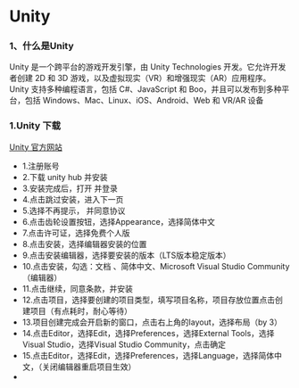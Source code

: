 # Unity 
### 1、什么是Unity
Unity 是一个跨平台的游戏开发引擎，由 Unity Technologies 开发。它允许开发者创建 2D 和 3D 游戏，以及虚拟现实（VR）和增强现实（AR）应用程序。
Unity 支持多种编程语言，包括 C#、JavaScript 和 Boo，并且可以发布到多种平台，包括 Windows、Mac、Linux、iOS、Android、Web 和 VR/AR 设备

### 1.Unity 下载
[Unity 官方网站](https://unity.com/)
- 1.注册账号
- 2.下载 unity hub 并安装
- 3.安装完成后，打开 并登录
- 4.点击跳过安装，进入下一页
- 5.选择不再提示， 并同意协议
- 6.点击齿轮设置按钮，选择Appearance，选择简体中文
- 7.点击许可证，选择免费个人版
- 8.点击安装，选择编辑器安装的位置
- 9.点击安装编辑器，选择要安装的版本（LTS版本稳定版本）
- 10.点击安装，勾选：文档 、简体中文、Microsoft Visual Studio Community（编辑器）
- 11.点击继续，同意条款，并安装
- 12.点击项目，选择要创建的项目类型，填写项目名称，项目存放位置点击创建项目（有点耗时，耐心等待）
- 13.项目创建完成会开启新的窗口，点击右上角的layout，选择布局（by 3）
- 14.点击Editor，选择Edit，选择Preferences，选择External Tools，选择Visual Studio，选择Visual Studio Community，点击确定
- 15.点击Editor，选择Edit，选择Preferences，选择Language，选择简体中文，（关闭编辑器重启项目生效）
- 